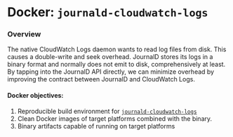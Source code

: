 # Docker: `journald-cloudwatch-logs`

### Overview

The native CloudWatch Logs daemon wants to read log files from disk.  This causes a double-write and seek overhead. JournalD stores its logs in a binary format and normally does not emit to disk, comprehensively at least.  By tapping into the JournalD API directly, we can minimize overhead by improving the contract between JournalD and CloudWatch Logs.

#### Docker objectives:
1. Reproducible build environment for [`journald-cloudwatch-logs`](https://github.com/bdwyertech/journald-cloudwatch-logs/tree/tweaks)
2. Clean Docker images of target platforms combined with the binary.
3. Binary artifacts capable of running on target platforms

